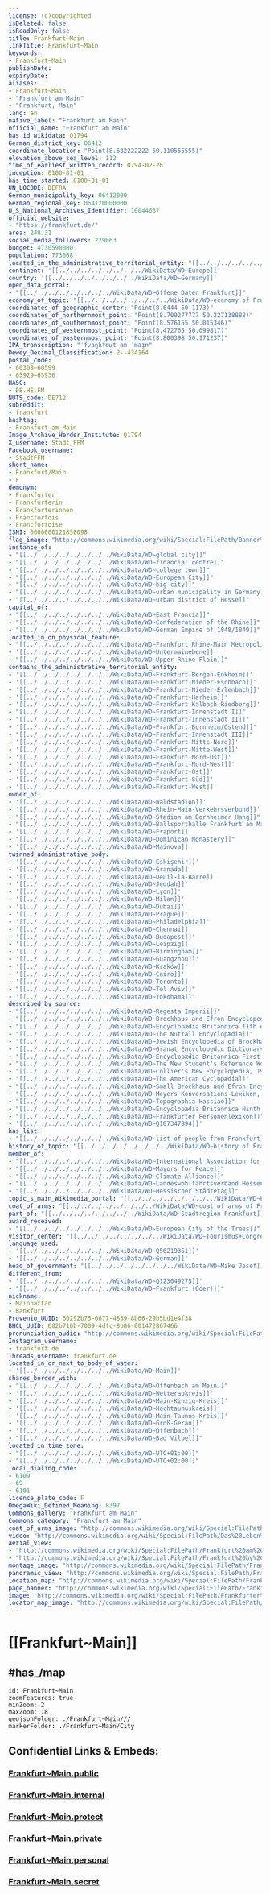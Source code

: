 ```yaml
---
license: (c)copyrighted
isDeleted: false
isReadOnly: false
title: Frankfurt~Main
linkTitle: Frankfurt~Main
keywords:
- Frankfurt~Main
publishDate: 
expiryDate: 
aliases:
- Frankfurt~Main
- "Frankfurt am Main"
- "Frankfurt, Main"
lang: en
native_label: "Frankfurt am Main"
official_name: "Frankfurt am Main"
has_id_wikidata: Q1794
German_district_key: 06412
coordinate_location: "Point(8.682222222 50.110555555)"
elevation_above_sea_level: 112
time_of_earliest_written_record: 0794-02-26
inception: 0100-01-01
has_time_started: 0100-01-01
UN_LOCODE: DEFRA
German_municipality_key: 06412000
German_regional_key: 064120000000
U_S_National_Archives_Identifier: 10044637
official_website:
- "https://frankfurt.de/"
area: 248.31
social_media_followers: 229063
budget: 4730590000
population: 773068
located_in_the_administrative_territorial_entity: "[[../../../../../../../../WikiData/WD~Darmstadt Government Region]]"
continent: '[[../../../../../../../../WikiData/WD~Europe]]'
country: '[[../../../../../../../../WikiData/WD~Germany]]'
open_data_portal:
- "[[../../../../../../../../WikiData/WD~Offene Daten Frankfurt]]"
economy_of_topic: "[[../../../../../../../../WikiData/WD~economy of Frankfurt]]"
coordinates_of_geographic_center: "Point(8.6444 50.1173)"
coordinates_of_northernmost_point: "Point(8.709277777 50.227138888)"
coordinates_of_southernmost_point: "Point(8.576155 50.015346)"
coordinates_of_westernmost_point: "Point(8.472765 50.099817)"
coordinates_of_easternmost_point: "Point(8.800398 50.171237)"
IPA_transcription: "ˈfʁaŋkfʊʁt am ˈmaɪ̯n"
Dewey_Decimal_Classification: 2--434164
postal_code:
- 60308–60599
- 65929–65936
HASC:
- DE.HE.FM
NUTS_code: DE712
subreddit:
- frankfurt
hashtag:
- Frankfurt_am_Main
Image_Archive_Herder_Institute: Q1794
X_username: Stadt_FFM
Facebook_username:
- StadtFFM
short_name:
- Frankfurt/Main
- F
demonym:
- Frankfurter
- Frankfurterin
- Frankfurterinnen
- Francfortois
- Francfortoise
ISNI: 0000000121858098
flag_image: "http://commons.wikimedia.org/wiki/Special:FilePath/Banner%20der%20Stadt%20Frankfurt%20am%20Main.svg"
instance_of:
- "[[../../../../../../../../WikiData/WD~global city]]"
- "[[../../../../../../../../WikiData/WD~financial centre]]"
- "[[../../../../../../../../WikiData/WD~college town]]"
- "[[../../../../../../../../WikiData/WD~European City]]"
- "[[../../../../../../../../WikiData/WD~big city]]"
- "[[../../../../../../../../WikiData/WD~urban municipality in Germany]]"
- "[[../../../../../../../../WikiData/WD~urban district of Hesse]]"
capital_of:
- "[[../../../../../../../../WikiData/WD~East Francia]]"
- "[[../../../../../../../../WikiData/WD~Confederation of the Rhine]]"
- "[[../../../../../../../../WikiData/WD~German Empire of 1848/1849]]"
located_in_on_physical_feature:
- "[[../../../../../../../../WikiData/WD~Frankfurt Rhine-Main Metropolitan Region]]"
- '[[../../../../../../../../WikiData/WD~Untermainebene]]'
- "[[../../../../../../../../WikiData/WD~Upper Rhine Plain]]"
contains_the_administrative_territorial_entity:
- '[[../../../../../../../../WikiData/WD~Frankfurt-Bergen-Enkheim]]'
- '[[../../../../../../../../WikiData/WD~Frankfurt-Nieder-Eschbach]]'
- '[[../../../../../../../../WikiData/WD~Frankfurt-Nieder-Erlenbach]]'
- '[[../../../../../../../../WikiData/WD~Frankfurt-Harheim]]'
- '[[../../../../../../../../WikiData/WD~Frankfurt-Kalbach-Riedberg]]'
- "[[../../../../../../../../WikiData/WD~Frankfurt-Innenstadt I]]"
- "[[../../../../../../../../WikiData/WD~Frankfurt-Innenstadt II]]"
- '[[../../../../../../../../WikiData/WD~Frankfurt-Bornheim/Ostend]]'
- "[[../../../../../../../../WikiData/WD~Frankfurt-Innenstadt III]]"
- '[[../../../../../../../../WikiData/WD~Frankfurt-Mitte-Nord]]'
- '[[../../../../../../../../WikiData/WD~Frankfurt-Mitte-West]]'
- '[[../../../../../../../../WikiData/WD~Frankfurt-Nord-Ost]]'
- '[[../../../../../../../../WikiData/WD~Frankfurt-Nord-West]]'
- '[[../../../../../../../../WikiData/WD~Frankfurt-Ost]]'
- '[[../../../../../../../../WikiData/WD~Frankfurt-Süd]]'
- '[[../../../../../../../../WikiData/WD~Frankfurt-West]]'
owner_of:
- '[[../../../../../../../../WikiData/WD~Waldstadion]]'
- '[[../../../../../../../../WikiData/WD~Rhein-Main-Verkehrsverbund]]'
- "[[../../../../../../../../WikiData/WD~Stadion am Bornheimer Hang]]"
- "[[../../../../../../../../WikiData/WD~Ballsporthalle Frankfurt am Main]]"
- '[[../../../../../../../../WikiData/WD~Fraport]]'
- "[[../../../../../../../../WikiData/WD~Dominican Monastery]]"
- '[[../../../../../../../../WikiData/WD~Mainova]]'
twinned_administrative_body:
- '[[../../../../../../../../WikiData/WD~Eskişehir]]'
- '[[../../../../../../../../WikiData/WD~Granada]]'
- '[[../../../../../../../../WikiData/WD~Deuil-la-Barre]]'
- '[[../../../../../../../../WikiData/WD~Jeddah]]'
- '[[../../../../../../../../WikiData/WD~Lyon]]'
- '[[../../../../../../../../WikiData/WD~Milan]]'
- '[[../../../../../../../../WikiData/WD~Dubai]]'
- '[[../../../../../../../../WikiData/WD~Prague]]'
- '[[../../../../../../../../WikiData/WD~Philadelphia]]'
- '[[../../../../../../../../WikiData/WD~Chennai]]'
- '[[../../../../../../../../WikiData/WD~Budapest]]'
- '[[../../../../../../../../WikiData/WD~Leipzig]]'
- '[[../../../../../../../../WikiData/WD~Birmingham]]'
- '[[../../../../../../../../WikiData/WD~Guangzhou]]'
- '[[../../../../../../../../WikiData/WD~Kraków]]'
- '[[../../../../../../../../WikiData/WD~Cairo]]'
- '[[../../../../../../../../WikiData/WD~Toronto]]'
- "[[../../../../../../../../WikiData/WD~Tel Aviv]]"
- '[[../../../../../../../../WikiData/WD~Yokohama]]'
described_by_source:
- "[[../../../../../../../../WikiData/WD~Regesta Imperii]]"
- "[[../../../../../../../../WikiData/WD~Brockhaus and Efron Encyclopedic Dictionary]]"
- "[[../../../../../../../../WikiData/WD~Encyclopædia Britannica 11th edition]]"
- "[[../../../../../../../../WikiData/WD~The Nuttall Encyclopædia]]"
- "[[../../../../../../../../WikiData/WD~Jewish Encyclopedia of Brockhaus and Efron]]"
- "[[../../../../../../../../WikiData/WD~Granat Encyclopedic Dictionary]]"
- "[[../../../../../../../../WikiData/WD~Encyclopædia Britannica First Edition]]"
- "[[../../../../../../../../WikiData/WD~The New Student's Reference Work]]"
- "[[../../../../../../../../WikiData/WD~Collier's New Encyclopedia, 1921]]"
- "[[../../../../../../../../WikiData/WD~The American Cyclopædia]]"
- "[[../../../../../../../../WikiData/WD~Small Brockhaus and Efron Encyclopedic Dictionary]]"
- "[[../../../../../../../../WikiData/WD~Meyers Konversations-Lexikon, 4th edition (1885–1890)]]"
- "[[../../../../../../../../WikiData/WD~Topographia Hassiae]]"
- "[[../../../../../../../../WikiData/WD~Encyclopædia Britannica Ninth Edition]]"
- "[[../../../../../../../../WikiData/WD~Frankfurter Personenlexikon]]"
- '[[../../../../../../../../WikiData/WD~Q107347894]]'
has_list:
- "[[../../../../../../../../WikiData/WD~list of people from Frankfurt]]"
history_of_topic: "[[../../../../../../../../WikiData/WD~history of Frankfurt am Main]]"
member_of:
- "[[../../../../../../../../WikiData/WD~International Association for Sports and Leisure Facilities]]"
- "[[../../../../../../../../WikiData/WD~Mayors for Peace]]"
- "[[../../../../../../../../WikiData/WD~Climate Alliance]]"
- "[[../../../../../../../../WikiData/WD~Landeswohlfahrtsverband Hessen]]"
- "[[../../../../../../../../WikiData/WD~Hessischer Städtetag]]"
topic_s_main_Wikimedia_portal: "[[../../../../../../../../WikiData/WD~Portal:Frankfurt]]"
coat_of_arms: "[[../../../../../../../../WikiData/WD~coat of arms of Frankfurt]]"
part_of: "[[../../../../../../../../WikiData/WD~Stadtregion Frankfurt]]"
award_received:
- "[[../../../../../../../../WikiData/WD~European City of the Trees]]"
visitor_center: "[[../../../../../../../../WikiData/WD~Tourismus+Congress GmbH Frankfurt am Main]]"
language_used:
- '[[../../../../../../../../WikiData/WD~Q56219351]]'
- '[[../../../../../../../../WikiData/WD~German]]'
head_of_government: "[[../../../../../../../../WikiData/WD~Mike Josef]]"
different_from:
- '[[../../../../../../../../WikiData/WD~Q123049275]]'
- "[[../../../../../../../../WikiData/WD~Frankfurt (Oder)]]"
nickname:
- Mainhattan
- Bankfurt
Provenio_UUID: 60292b75-0677-4859-8b66-29b5bd1e4f38
BHCL_UUID: 602b716b-7009-4dfc-8b06-601472867466
pronunciation_audio: "http://commons.wikimedia.org/wiki/Special:FilePath/De-Frankfurt%20am%20Main2.ogg"
Instagram_username:
- frankfurt.de
Threads_username: frankfurt.de
located_in_or_next_to_body_of_water:
- '[[../../../../../../../../WikiData/WD~Main]]'
shares_border_with:
- "[[../../../../../../../../WikiData/WD~Offenbach am Main]]"
- '[[../../../../../../../../WikiData/WD~Wetteraukreis]]'
- '[[../../../../../../../../WikiData/WD~Main-Kinzig-Kreis]]'
- '[[../../../../../../../../WikiData/WD~Hochtaunuskreis]]'
- '[[../../../../../../../../WikiData/WD~Main-Taunus-Kreis]]'
- '[[../../../../../../../../WikiData/WD~Groß-Gerau]]'
- '[[../../../../../../../../WikiData/WD~Offenbach]]'
- "[[../../../../../../../../WikiData/WD~Bad Vilbel]]"
located_in_time_zone:
- "[[../../../../../../../../WikiData/WD~UTC+01:00]]"
- "[[../../../../../../../../WikiData/WD~UTC+02:00]]"
local_dialing_code:
- 6109
- 69
- 6101
licence_plate_code: F
OmegaWiki_Defined_Meaning: 8397
Commons_gallery: "Frankfurt am Main"
Commons_category: "Frankfurt am Main"
coat_of_arms_image: "http://commons.wikimedia.org/wiki/Special:FilePath/Wappen%20Frankfurt%20am%20Main.svg"
video: "http://commons.wikimedia.org/wiki/Special:FilePath/Das%20Leben%20in%20Frankfurt%20am%20Main%20%28Terra%20X%29%20-%20Latine.webm"
aerial_view:
- "http://commons.wikimedia.org/wiki/Special:FilePath/Frankfurt%20am%20Main%2C%20Germany%2C%20March%2025%2C%202018%20SkySat.jpg"
- "http://commons.wikimedia.org/wiki/Special:FilePath/Frankfurt%20by%20Sentinel-2%2C%202020-07-23.jpg"
montage_image: "http://commons.wikimedia.org/wiki/Special:FilePath/Frankfurt%20collage.jpg"
panoramic_view: "http://commons.wikimedia.org/wiki/Special:FilePath/Frankfurt%20Skyline%20Pano.S%C3%BCdwest.20130618.jpg"
location_map: "http://commons.wikimedia.org/wiki/Special:FilePath/Frankfurt%20Subdivisions%20boroughs.svg"
page_banner: "http://commons.wikimedia.org/wiki/Special:FilePath/Frankfurt%20Wikivoyage%20Banner.png"
image: "http://commons.wikimedia.org/wiki/Special:FilePath/Frankfurter%20Altstadt%20mit%20Skyline%202019%20%28100MP%29.jpg"
locator_map_image: "http://commons.wikimedia.org/wiki/Special:FilePath/Hessia%20F.svg"
---
```


# [[Frankfurt~Main]] 

## #has_/map 


```leaflet
id: Frankfurt~Main
zoomFeatures: true 
minZoom: 2 
maxZoom: 18
geojsonFolder: ./Frankfurt~Main///
markerFolder: ./Frankfurt~Main/City
```


## Confidential Links & Embeds: 

### [Frankfurt~Main.public](/_public/\Earth\Continent\Europe\Europe~Central\Germany\Germany~West\Hessen\counties~HessenFrankfurt~Main.public.md) 

### [Frankfurt~Main.internal](/_internal/\Earth\Continent\Europe\Europe~Central\Germany\Germany~West\Hessen\counties~HessenFrankfurt~Main.internal.md) 

### [Frankfurt~Main.protect](/_protect/\Earth\Continent\Europe\Europe~Central\Germany\Germany~West\Hessen\counties~HessenFrankfurt~Main.protect.md) 

### [Frankfurt~Main.private](/_private/\Earth\Continent\Europe\Europe~Central\Germany\Germany~West\Hessen\counties~HessenFrankfurt~Main.private.md) 

### [Frankfurt~Main.personal](/_personal/\Earth\Continent\Europe\Europe~Central\Germany\Germany~West\Hessen\counties~HessenFrankfurt~Main.personal.md) 

### [Frankfurt~Main.secret](/_secret/\Earth\Continent\Europe\Europe~Central\Germany\Germany~West\Hessen\counties~HessenFrankfurt~Main.secret.md)

